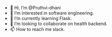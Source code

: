 - 👋 Hi, I’m @Pruthvi-dhani
- 👀 I’m interested in software engineering.
- 🌱 I’m currently learning Flask.
- 💞️ I’m looking to collaborate on health backend.
- 📫 How to reach me slack.

<!---
Pruthvi-dhani/Pruthvi-dhani is a ✨ special ✨ repository because its `README.md` (this file) appears on your GitHub profile.
You can click the Preview link to take a look at your changes.
--->
